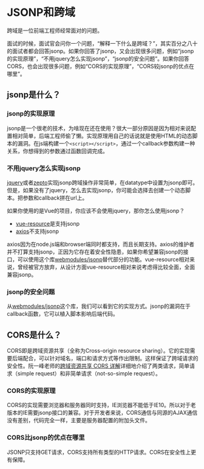 # JSONP和跨域

跨域是一位前端工程师经常面对的问题。

面试的时候，面试官会问你一个问题，“解释一下什么是跨域？”，其实百分之八十的面试者都会回答jsonp。如果你回答了jsonp，又会出现很多问题，例如“jsonp的实现原理”，“不用jquery怎么实现jsonp”，“jsonp的安全问题”。如果你回答CORS，也会出现很多问题，例如“CORS的实现原理”，“CORS较jsonp的优点在哪里”。

## jsonp是什么？

### jsonp的实现原理

jsonp是一个很老的技术，为啥现在还在使用？很大一部分原因是因为相对来说配置相对简单，后端工程师偷了懒。实现原理用自己的话说就是使用HTML的动态脚本的漏洞。在js端构建一个`<script></script>`，通过一个callback参数构建一种关系，你想得到的参数通过函数回调完成。

### 不用jquery怎么实现jsonp

[jquery](https://github.com/jquery/jquery)或者[zepto](https://github.com/madrobby/zepto)实现jsonp跨域操作非常简单，在datatype中设置为jsonp即可。但是，如果没有了jquery，怎么去实现jsonp，你可能会选择去创建一个动态脚本。把参数和callback拼在url上。

如果你使用的是Vue的项目，你应该不会使用jquery，那你怎么使用jsonp？

- [vue-resource](https://github.com/vuejs/vue-resource)是支持jsonp
- [axios](https://github.com/mzabriskie/axios)不支持jsonp

axios因为在node.js端和browser端同时都支持，而且长期支持。axios的维护者并不打算支持jsonp，正因为它存在着安全性隐患，如果你希望兼容jsonp的接口，可以使用这个库[webmodules/jsonp](https://github.com/webmodules/jsonp)替代部分的功能。vue-resource相对来说，曾经被官方放弃，从设计方面vue-resource相对来说考虑得比较全面，全面兼容jsonp。

### jsonp的安全问题

从[webmodules/jsonp](https://github.com/webmodules/jsonp)这个库，我们可以看到它的实现方式。jsonp的漏洞在于callback函数，它可以植入脚本影响后端代码。

## CORS是什么？

CORS即是跨域资源共享（全称为Cross-origin resource sharing）。它的实现需要后端配合，可以针对域名，端口和请求方式等作出限制。这样保证了跨域请求的安全性。阮一峰老师的[跨域资源共享 CORS 详解](http://www.ruanyifeng.com/blog/2016/04/cors.html)详细地介绍了两类请求，简单请求（simple request）和非简单请求（not-so-simple request）。

### CORS的实现原理

CORS的实现需要浏览器和服务器同时支持，IE浏览器不能低于IE10。所以对于老版本的IE需要jsonp接口的兼容。对于开发者来说，CORS通信与同源的AJAX通信没有差别，代码完全一样，主要是服务器配置的附加头文件。

### CORS比jsonp的优点在哪里

JSONP只支持GET请求，CORS支持所有类型的HTTP请求。CORS在安全性上更有保障。

